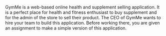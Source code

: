 GymMe is a web-based online health and supplement selling application. It is a perfect place for health and fitness enthusiast to buy supplement and for the admin of the store to sell their product. The CEO of GymMe wants to hire your team to build this application. Before working there, you are given an assignment to make a simple version of this application. 
